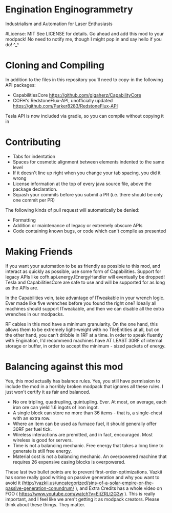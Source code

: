 # Engination Enginogrammetry
Industrialism and Automation for Laser Enthusiasts

#License: MIT
See LICENSE for details. Go ahead and add this mod to your modpack!
No need to notify me, though I might pop in and say hello if you do! ^_^

# Cloning and Compiling
In addition to the files in this repository you'll need to copy-in the
following API packages:

* CapabilitiesCore https://github.com/gigaherz/CapabilityCore
* COFH's RedstoneFlux-API, unofficially updated
    https://github.com/Parker8283/RedstoneFlux-API

Tesla API is now included via gradle, so you can compile without copying it in

# Contributing
* Tabs for indentation
* Spaces for cosmetic alignment between elements indented to the same level
* If it doesn't line up right when you change your tab spacing, you did it wrong
* License information at the top of every java source file, above the package declaration.
* Squash your commits before you submit a PR (i.e. there should be only one commit per PR)


The following kinds of pull request will automatically be denied:
* Formatting
* Addition or maintenance of legacy or extremely obscure APIs
* Code containing known bugs, or code which can't compile as presented

# Making Friends
If you want your automation to be as friendly as possible to this mod,
and interact as quickly as possible, use some form of Capabilities. Support
for legacy APIs like cofh.api.energy.IEnergyHandler will eventually be
dropped! Tesla and CapabilitiesCore are safe to use and will be supported for
as long as the APIs are.


In the Capabilities vein, take advantage of ITweakable in your wrench logic. Ever
made like five wrenches before you found the right one? Ideally all machines
should support ITweakable, and then we can disable all the extra wrenches in our modpacks.


RF cables in this mod have a minimum granularity. On the one hand, this
allows them to be extremely light-weight with no TileEntities at all,
but on the other hand, you can't dribble in 1RF at a time. In order to
speak fluently with Engination, I'd recommend machines have AT LEAST
30RF of internal storage or buffer, in order to accept the minimum -
sized packets of energy.


# Balancing against this mod
Yes, this mod actually has balance rules. Yes, you still have
permission to include the mod in a horribly broken modpack that ignores
all these rules. I just won't certify it as fair and balanced.
* No ore tripling, quadrupling, quintupling. Ever. At most, on average, each iron ore can yield 1.6 ingots of iron ingot.
* A single block can store no more than 36 items - that is, a single-chest with an extra row.
* Where an item can be used as furnace fuel, it should generally offer 30RF per fuel tick.
* Wireless interactions are premitted, and in fact, encouraged. Most wireless is good for servers.
* Time is not a balancing mechanic. Free energy that takes a long time to generate is still free energy.
* Material cost is not a balancing mechanic. An overpowered machine that requires 26 expensive casing blocks is overpowered.

These last two bullet points are to prevent first-order-optimizations.
Vazkii has some really good writing on passive generation and why you want
to avoid it (http://vazkii.us/uncategorized/sins-of-a-solar-empire-or-the-passive-generation-conundrum/ ),
and Extra Credits has a whole video on FOO ( https://www.youtube.com/watch?v=EitZRLt2G3w ).
This is really important, and I feel like we aren't getting it as modpack
creators. Please think about these things. They matter.
